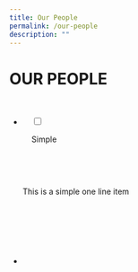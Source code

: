 ```yaml
---
title: Our People
permalink: /our-people
description: ""
---
```

OUR PEOPLE
==========



<ul class="jekyllcodex\_accordion">

  <li>

    <input type="checkbox" id="accordion1">

    <label for="accordion1">Simple</label>

    <div>

      <p>This is a simple one line item</p>

    </div>

</li>  

  <li>